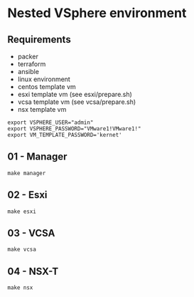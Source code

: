 # Nested VSphere environment

## Requirements
- packer
- terraform
- ansible
- linux environment
- centos template vm
- esxi template vm (see esxi/prepare.sh)
- vcsa template vm (see vcsa/prepare.sh)
- nsx template vm
```
export VSPHERE_USER="admin"
export VSPHERE_PASSWORD="VMware1!VMware1!"
export VM_TEMPLATE_PASSWORD='kernet'
```

## 01 - Manager
```
make manager
```

## 02 - Esxi
```
make esxi
```

## 03 - VCSA
```
make vcsa
```

## 04 - NSX-T
```
make nsx
```